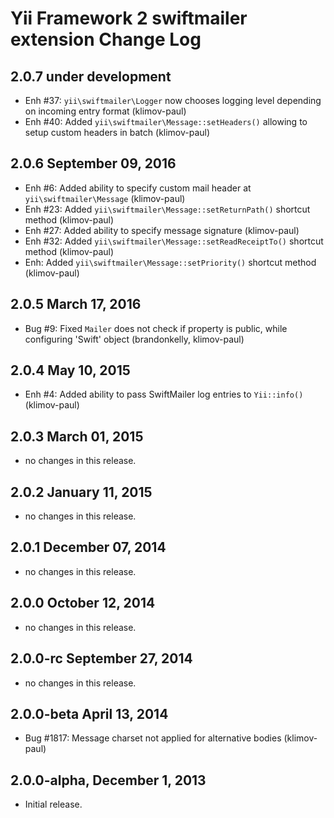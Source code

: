 Yii Framework 2 swiftmailer extension Change Log
================================================

2.0.7 under development
-----------------------

- Enh #37: `yii\swiftmailer\Logger` now chooses logging level depending on incoming entry format (klimov-paul)
- Enh #40: Added `yii\swiftmailer\Message::setHeaders()` allowing to setup custom headers in batch (klimov-paul)


2.0.6 September 09, 2016
------------------------

- Enh #6: Added ability to specify custom mail header at `yii\swiftmailer\Message` (klimov-paul)
- Enh #23: Added `yii\swiftmailer\Message::setReturnPath()` shortcut method (klimov-paul)
- Enh #27: Added ability to specify message signature (klimov-paul)
- Enh #32: Added `yii\swiftmailer\Message::setReadReceiptTo()` shortcut method (klimov-paul)
- Enh: Added `yii\swiftmailer\Message::setPriority()` shortcut method (klimov-paul)


2.0.5 March 17, 2016
--------------------

- Bug #9: Fixed `Mailer` does not check if property is public, while configuring 'Swift' object (brandonkelly, klimov-paul)


2.0.4 May 10, 2015
------------------

- Enh #4: Added ability to pass SwiftMailer log entries to `Yii::info()` (klimov-paul)


2.0.3 March 01, 2015
--------------------

- no changes in this release.


2.0.2 January 11, 2015
----------------------

- no changes in this release.


2.0.1 December 07, 2014
-----------------------

- no changes in this release.


2.0.0 October 12, 2014
----------------------

- no changes in this release.


2.0.0-rc September 27, 2014
---------------------------

- no changes in this release.


2.0.0-beta April 13, 2014
-------------------------

- Bug #1817: Message charset not applied for alternative bodies (klimov-paul)

2.0.0-alpha, December 1, 2013
-----------------------------

- Initial release.
